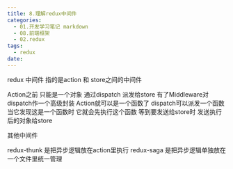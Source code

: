 ```yaml
---
title: 8.理解redux中间件
categories:
  - 01.开发学习笔记 markdown
  - 08.前端框架
  - 02.redux
tags:
  - redux
date:
---
```


redux 中间件  指的是action 和 store之间的中间件

Action之前 只能是一个对象 通过dispatch 派发给store  有了Middleware对dispatch作一个高级封装
Action就可以是一个函数了 dispatch可以派发一个函数 当它发现这是一个函数时 它就会先执行这个函数 等到要发送给store时 发送执行后的对象给store

其他中间件

redux-thunk 是把异步逻辑放在action里执行
redux-saga 是把异步逻辑单独放在一个文件里统一管理 
